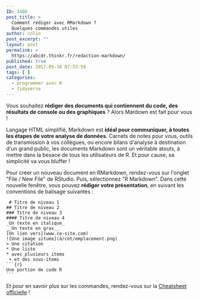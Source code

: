 ```yaml
---
ID: 3406
post_title: >
  Comment rédiger avec RMarkdown ?
  Quelques commandes utiles
author: colin
post_excerpt: ""
layout: post
permalink: >
  https://abcdr.thinkr.fr/redaction-markdown/
published: true
post_date: 2017-05-16 07:53:59
tags: [ ]
categories:
  - programmer avec R
  - tidyverse
---
```

<p>Vous souhaitez <strong>rédiger des documents qui contiennent du code, des résultats de console ou des graphiques</strong> ? Alors Mardown est fait pour vous !
<p>Langage HTML simplifié, Markdown est <strong>idéal pour communiquer, à toutes les étapes de votre analyse de données</strong>. Carnets de notes pour vous, outils de transmission à vos collègues, ou encore bilans d'analyse à destination d'un grand public, les documents Markdown sont un véritable atouts, à mettre dans la besace de tous les utilisateurs de R. Et pour cause, sa simplicité va vous bluffer !
<p>Pour créer un nouveau document en RMarkdown, rendez-vous sur l'onglet "File / New File" de RStudio. Puis, sélectionnez "R Markdown". Dans cette nouvelle fenêtre, vous pouvez <strong>rédiger votre présentation</strong>, en suivant les conventions de balisage suivantes :
<p><pre><code> # Titre de niveau 1
## Titre de niveau 2
### Titre de niveau 3
#### Titre de niveau 4
_Un texte en italique_
__Un texte en gras__
[Un lien vers](www.ce-site.com)
![Une image située](à/cet/emplacement.png)
&gt; Une citation
* Une liste
* avec plusieurs items
 + et des sous-items
```{r}
Une portion de code R
```
</code></pre>
<p>Et pour en savoir plus sur les commandes, rendez-vous sur la <a href="https://www.rstudio.com/wp-content/uploads/2015/03/rmarkdown-reference.pdf" target="_blank">Cheatsheet officielle</a> !